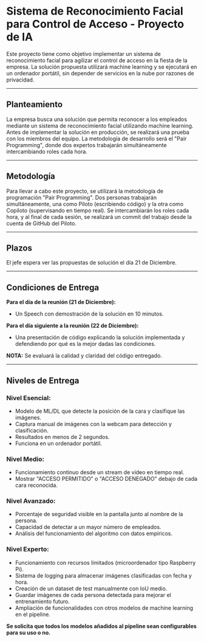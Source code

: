 # Sistema de Reconocimiento Facial para Control de Acceso - Proyecto de IA

Este proyecto tiene como objetivo implementar un sistema de reconocimiento facial para agilizar el control de acceso en la fiesta de la empresa. La solución propuesta utilizará machine learning y se ejecutará en un ordenador portátil, sin depender de servicios en la nube por razones de privacidad.

---

## Planteamiento

La empresa busca una solución que permita reconocer a los empleados mediante un sistema de reconocimiento facial utilizando machine learning. Antes de implementar la solución en producción, se realizará una prueba con los miembros del equipo. La metodología de desarrollo será el "Pair Programming", donde dos expertos trabajarán simultáneamente intercambiando roles cada hora.

---

## Metodología

Para llevar a cabo este proyecto, se utilizará la metodología de programación "Pair Programming". Dos personas trabajarán simultáneamente, una como Piloto (escribiendo código) y la otra como Copiloto (supervisando en tiempo real). Se intercambiarán los roles cada hora, y al final de cada sesión, se realizará un commit del trabajo desde la cuenta de GitHub del Piloto.

---

## Plazos

El jefe espera ver las propuestas de solución el día 21 de Diciembre.

---

## Condiciones de Entrega

**Para el día de la reunión (21 de Diciembre):**
- Un Speech con demostración de la solución en 10 minutos.

**Para el día siguiente a la reunión (22 de Diciembre):**
- Una presentación de código explicando la solución implementada y defendiendo por qué es la mejor dadas las condiciones.

**NOTA:** Se evaluará la calidad y claridad del código entregado.

---

## Niveles de Entrega

### Nivel Esencial:

- Modelo de ML/DL que detecte la posición de la cara y clasifique las imágenes.
- Captura manual de imágenes con la webcam para detección y clasificación.
- Resultados en menos de 2 segundos.
- Funciona en un ordenador portátil.

### Nivel Medio:

- Funcionamiento continuo desde un stream de video en tiempo real.
- Mostrar "ACCESO PERMITIDO" o "ACCESO DENEGADO" debajo de cada cara reconocida.
  
### Nivel Avanzado:

- Porcentaje de seguridad visible en la pantalla junto al nombre de la persona.
- Capacidad de detectar a un mayor número de empleados.
- Análisis del funcionamiento del algoritmo con datos empíricos.

### Nivel Experto:

- Funcionamiento con recursos limitados (microordenador tipo Raspberry Pi).
- Sistema de logging para almacenar imágenes clasificadas con fecha y hora.
- Creación de un dataset de test manualmente con IoU medio.
- Guardar imágenes de cada persona detectada para mejorar el entrenamiento futuro.
- Ampliación de funcionalidades con otros modelos de machine learning en el pipeline.

**Se solicita que todos los modelos añadidos al pipeline sean configurables para su uso o no.**
